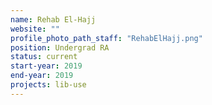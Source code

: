 ```yaml
---
name: Rehab El-Hajj
website: ""
profile_photo_path_staff: "RehabElHajj.png"
position: Undergrad RA
status: current
start-year: 2019
end-year: 2019
projects: lib-use
---
```

